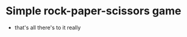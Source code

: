 <h1>Simple rock-paper-scissors game</h1>

  <ul>
    <li>that's all there's to it really</li>
  </ull>
